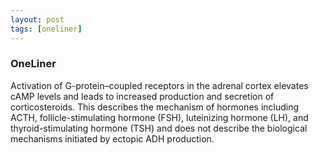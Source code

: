 ```yaml
---
layout: post
tags: [oneliner]
---
```



### OneLiner

Activation of G-protein–coupled receptors in the adrenal cortex elevates cAMP levels and leads to increased production and secretion of corticosteroids. This describes the mechanism of hormones including ACTH, follicle-stimulating hormone (FSH), luteinizing hormone (LH), and thyroid-stimulating hormone (TSH) and does not describe the biological mechanisms initiated by ectopic ADH production.
